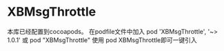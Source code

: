 # XBMsgThrottle



本库已经配置到cocoapods。 在podfile文件中加入 pod 'XBMsgThrottle', '~> 1.0.1' 或 pod "XBMsgThrottle" 
使用 pod XBMsgThrottle即可一键引入


